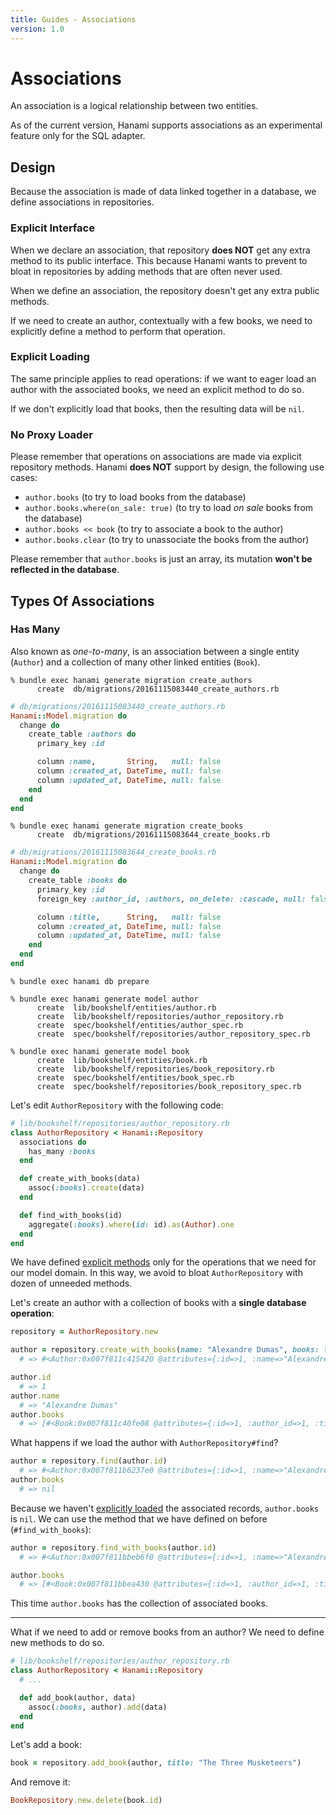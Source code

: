 ```yaml
---
title: Guides - Associations
version: 1.0
---
```


# Associations

An association is a logical relationship between two entities.

<p class="warning">
  As of the current version, Hanami supports associations as an experimental feature only for the SQL adapter.
</p>

## Design

Because the association is made of data linked together in a database, we define associations in repositories.

### Explicit Interface

When we declare an association, that repository **does NOT** get any extra method to its public interface.
This because Hanami wants to prevent to bloat in repositories by adding methods that are often never used.

<p class="notice">
  When we define an association, the repository doesn't get any extra public methods.
</p>

If we need to create an author, contextually with a few books, we need to explicitly define a method to perform that operation.

### Explicit Loading

The same principle applies to read operations: if we want to eager load an author with the associated books, we need an explicit method to do so.

If we don't explicitly load that books, then the resulting data will be `nil`.

### No Proxy Loader

Please remember that operations on associations are made via explicit repository methods.
Hanami **does NOT** support by design, the following use cases:

  * `author.books` (to try to load books from the database)
  * `author.books.where(on_sale: true)` (to try to load _on sale_ books from the database)
  * `author.books << book` (to try to associate a book to the author)
  * `author.books.clear` (to try to unassociate the books from the author)

Please remember that `author.books` is just an array, its mutation **won't be reflected in the database**.

## Types Of Associations

### Has Many

Also known as _one-to-many_, is an association between a single entity (`Author`) and a collection of many other linked entities (`Book`).

```shell
% bundle exec hanami generate migration create_authors
      create  db/migrations/20161115083440_create_authors.rb
```

```ruby
# db/migrations/20161115083440_create_authors.rb
Hanami::Model.migration do
  change do
    create_table :authors do
      primary_key :id

      column :name,       String,   null: false
      column :created_at, DateTime, null: false
      column :updated_at, DateTime, null: false
    end
  end
end
```

```shell
% bundle exec hanami generate migration create_books
      create  db/migrations/20161115083644_create_books.rb
```

```ruby
# db/migrations/20161115083644_create_books.rb
Hanami::Model.migration do
  change do
    create_table :books do
      primary_key :id
      foreign_key :author_id, :authors, on_delete: :cascade, null: false

      column :title,      String,   null: false
      column :created_at, DateTime, null: false
      column :updated_at, DateTime, null: false
    end
  end
end
```

```shell
% bundle exec hanami db prepare
```

```shell
% bundle exec hanami generate model author
      create  lib/bookshelf/entities/author.rb
      create  lib/bookshelf/repositories/author_repository.rb
      create  spec/bookshelf/entities/author_spec.rb
      create  spec/bookshelf/repositories/author_repository_spec.rb

% bundle exec hanami generate model book
      create  lib/bookshelf/entities/book.rb
      create  lib/bookshelf/repositories/book_repository.rb
      create  spec/bookshelf/entities/book_spec.rb
      create  spec/bookshelf/repositories/book_repository_spec.rb
```

Let's edit `AuthorRepository` with the following code:

```ruby
# lib/bookshelf/repositories/author_repository.rb
class AuthorRepository < Hanami::Repository
  associations do
    has_many :books
  end

  def create_with_books(data)
    assoc(:books).create(data)
  end

  def find_with_books(id)
    aggregate(:books).where(id: id).as(Author).one
  end
end
```

We have defined [explicit methods](#explicit-interface) only for the operations that we need for our model domain.
In this way, we avoid to bloat `AuthorRepository` with dozen of unneeded methods.

Let's create an author with a collection of books with a **single database operation**:

```ruby
repository = AuthorRepository.new

author = repository.create_with_books(name: "Alexandre Dumas", books: [{title: "The Count of Montecristo"}])
  # => #<Author:0x007f811c415420 @attributes={:id=>1, :name=>"Alexandre Dumas", :created_at=>2016-11-15 09:19:38 UTC, :updated_at=>2016-11-15 09:19:38 UTC, :books=>[#<Book:0x007f811c40fe08 @attributes={:id=>1, :author_id=>1, :title=>"The Count of Montecristo", :created_at=>2016-11-15 09:19:38 UTC, :updated_at=>2016-11-15 09:19:38 UTC}>]}>

author.id
  # => 1
author.name
  # => "Alexandre Dumas"
author.books
  # => [#<Book:0x007f811c40fe08 @attributes={:id=>1, :author_id=>1, :title=>"The Count of Montecristo", :created_at=>2016-11-15 09:19:38 UTC, :updated_at=>2016-11-15 09:19:38 UTC}>]
```

What happens if we load the author with `AuthorRepository#find`?

```ruby
author = repository.find(author.id)
  # => #<Author:0x007f811b6237e0 @attributes={:id=>1, :name=>"Alexandre Dumas", :created_at=>2016-11-15 09:19:38 UTC, :updated_at=>2016-11-15 09:19:38 UTC}>
author.books
  # => nil
```

Because we haven't [explicitly loaded](#explicit-loading) the associated records, `author.books` is `nil`.
We can use the method that we have defined on before (`#find_with_books`):

```ruby
author = repository.find_with_books(author.id)
  # => #<Author:0x007f811bbeb6f0 @attributes={:id=>1, :name=>"Alexandre Dumas", :created_at=>2016-11-15 09:19:38 UTC, :updated_at=>2016-11-15 09:19:38 UTC, :books=>[#<Book:0x007f811bbea430 @attributes={:id=>1, :author_id=>1, :title=>"The Count of Montecristo", :created_at=>2016-11-15 09:19:38 UTC, :updated_at=>2016-11-15 09:19:38 UTC}>]}>

author.books
  # => [#<Book:0x007f811bbea430 @attributes={:id=>1, :author_id=>1, :title=>"The Count of Montecristo", :created_at=>2016-11-15 09:19:38 UTC, :updated_at=>2016-11-15 09:19:38 UTC}>]
```

This time `author.books` has the collection of associated books.

---

What if we need to add or remove books from an author?
We need to define new methods to do so.

```ruby
# lib/bookshelf/repositories/author_repository.rb
class AuthorRepository < Hanami::Repository
  # ...

  def add_book(author, data)
    assoc(:books, author).add(data)
  end
end
```

Let's add a book:

```ruby
book = repository.add_book(author, title: "The Three Musketeers")
```

And remove it:

```ruby
BookRepository.new.delete(book.id)
```
